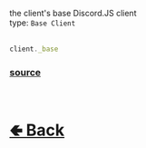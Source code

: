 the client's base Discord.JS client<br>
type: `Base Client`<br><br>
```js
client._base
```

### [source](https://github.com/shysolocup/noscord.js/blob/main/src/Client/index.js)

<br> <h1> [🢀 Back](https://github.com/shysolocup/noscord.js/wiki/Client) </h1>